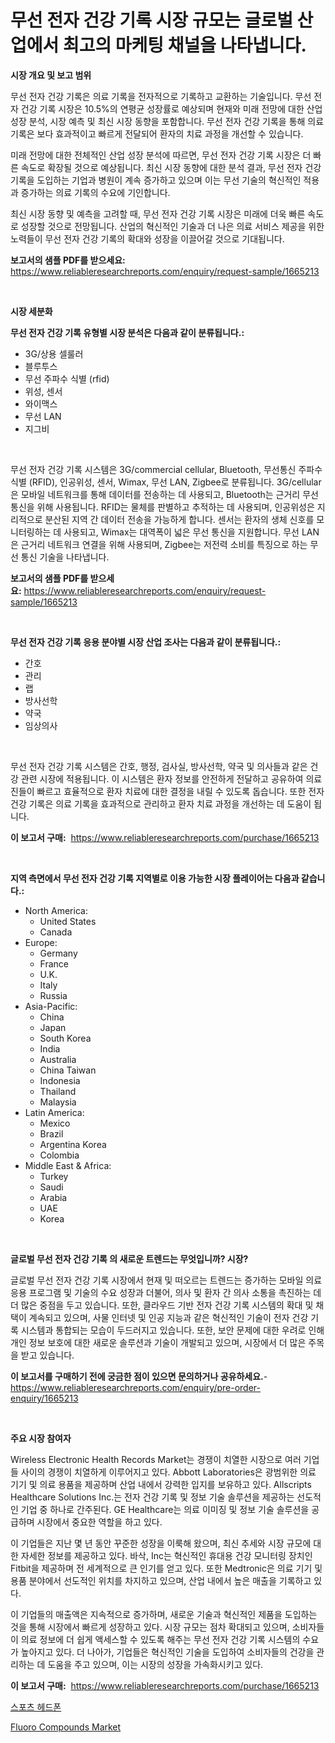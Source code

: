 <p><h1>무선 전자 건강 기록 시장 규모는 글로벌 산업에서 최고의 마케팅 채널을 나타냅니다.</h1></p><p><strong>시장 개요 및 보고 범위</strong></p>
<p><p>무선 전자 건강 기록은 의료 기록을 전자적으로 기록하고 교환하는 기술입니다. 무선 전자 건강 기록 시장은 10.5%의 연평균 성장률로 예상되며 현재와 미래 전망에 대한 산업 성장 분석, 시장 예측 및 최신 시장 동향을 포함합니다. 무선 전자 건강 기록을 통해 의료 기록은 보다 효과적이고 빠르게 전달되어 환자의 치료 과정을 개선할 수 있습니다.</p><p>미래 전망에 대한 전체적인 산업 성장 분석에 따르면, 무선 전자 건강 기록 시장은 더 빠른 속도로 확장될 것으로 예상됩니다. 최신 시장 동향에 대한 분석 결과, 무선 전자 건강 기록을 도입하는 기업과 병원이 계속 증가하고 있으며 이는 무선 기술의 혁신적인 적용과 증가하는 의료 기록의 수요에 기인합니다.</p><p>최신 시장 동향 및 예측을 고려할 때, 무선 전자 건강 기록 시장은 미래에 더욱 빠른 속도로 성장할 것으로 전망됩니다. 산업의 혁신적인 기술과 더 나은 의료 서비스 제공을 위한 노력들이 무선 전자 건강 기록의 확대와 성장을 이끌어갈 것으로 기대됩니다.</p></p>
<p><strong>보고서의 샘플 PDF를 받으세요:</strong> <a href="https://www.reliableresearchreports.com/enquiry/request-sample/1665213">https://www.reliableresearchreports.com/enquiry/request-sample/1665213</a></p>
<p>&nbsp;</p>
<p><strong>시장 세분화</strong></p>
<p><strong>무선 전자 건강 기록 유형별 시장 분석은 다음과 같이 분류됩니다.:</strong></p>
<p><ul><li>3G/상용 셀룰러</li><li>블루투스</li><li>무선 주파수 식별 (rfid)</li><li>위성, 센서</li><li>와이맥스</li><li>무선 LAN</li><li>지그비</li></ul></p>
<p>&nbsp;</p>
<p><p>무선 전자 건강 기록 시스템은 3G/commercial cellular, Bluetooth, 무선통신 주파수 식별 (RFID), 인공위성, 센서, Wimax, 무선 LAN, Zigbee로 분류됩니다. 3G/cellular은 모바일 네트워크를 통해 데이터를 전송하는 데 사용되고, Bluetooth는 근거리 무선통신을 위해 사용됩니다. RFID는 물체를 판별하고 추적하는 데 사용되며, 인공위성은 지리적으로 분산된 지역 간 데이터 전송을 가능하게 합니다. 센서는 환자의 생체 신호를 모니터링하는 데 사용되고, Wimax는 대역폭이 넓은 무선 통신을 지원합니다. 무선 LAN은 근거리 네트워크 연결을 위해 사용되며, Zigbee는 저전력 소비를 특징으로 하는 무선 통신 기술을 나타냅니다.</p></p>
<p><strong>보고서의 샘플 PDF를 받으세요:</strong>&nbsp;<a href="https://www.reliableresearchreports.com/enquiry/request-sample/1665213">https://www.reliableresearchreports.com/enquiry/request-sample/1665213</a></p>
<p>&nbsp;</p>
<p><strong> 무선 전자 건강 기록 응용 분야별 시장 산업 조사는 다음과 같이 분류됩니다.:</strong></p>
<p><ul><li>간호</li><li>관리</li><li>랩</li><li>방사선학</li><li>약국</li><li>임상의사</li></ul></p>
<p>&nbsp;</p>
<p><p>무선 전자 건강 기록 시스템은 간호, 행정, 검사실, 방사선학, 약국 및 의사들과 같은 건강 관련 시장에 적용됩니다. 이 시스템은 환자 정보를 안전하게 전달하고 공유하여 의료진들이 빠르고 효율적으로 환자 치료에 대한 결정을 내릴 수 있도록 돕습니다. 또한 전자 건강 기록은 의료 기록을 효과적으로 관리하고 환자 치료 과정을 개선하는 데 도움이 됩니다.</p></p>
<p><strong>이 보고서 구매:</strong>&nbsp; <a href="https://www.reliableresearchreports.com/purchase/1665213">https://www.reliableresearchreports.com/purchase/1665213</a></p>
<p>&nbsp;</p>
<p><strong>지역 측면에서 무선 전자 건강 기록 지역별로 이용 가능한 시장 플레이어는 다음과 같습니다.:</strong></p>
<p><ul>
    <li>
        North America:
        <ul>
            <li>United States</li>
            <li>Canada</li>
        </ul>
    </li>
    <li>
        Europe:
        <ul>
            <li>Germany</li>
            <li>France</li>
            <li>U.K.</li>
            <li>Italy</li>
            <li>Russia</li>
        </ul>
    </li>
    <li>
        Asia-Pacific:
        <ul>
            <li>China</li>
            <li>Japan</li>
            <li>South Korea</li>
            <li>India</li>
            <li>Australia</li>
            <li>China Taiwan</li>
            <li>Indonesia</li>
            <li>Thailand</li>
            <li>Malaysia</li>
        </ul>
    </li>
    <li>
        Latin America:
        <ul>
            <li>Mexico</li>
            <li>Brazil</li>
            <li>Argentina Korea</li>
            <li>Colombia</li>
        </ul>
    </li>
    <li>
        Middle East & Africa:
        <ul>
            <li>Turkey</li>
            <li>Saudi</li>
            <li>Arabia</li>
            <li>UAE</li>
            <li>Korea</li>
        </ul>
    </li>
    </ul></p>
<p>&nbsp;</p>
<p><strong>글로벌 무선 전자 건강 기록 의 새로운 트렌드는 무엇입니까? 시장?</strong></p>
<p><p>글로벌 무선 전자 건강 기록 시장에서 현재 및 떠오르는 트렌드는 증가하는 모바일 의료 응용 프로그램 및 기술의 수요 성장과 더불어, 의사 및 환자 간 의사 소통을 촉진하는 데 더 많은 중점을 두고 있습니다. 또한, 클라우드 기반 전자 건강 기록 시스템의 확대 및 채택이 계속되고 있으며, 사물 인터넷 및 인공 지능과 같은 혁신적인 기술이 전자 건강 기록 시스템과 통합되는 모습이 두드러지고 있습니다. 또한, 보안 문제에 대한 우려로 인해 개인 정보 보호에 대한 새로운 솔루션과 기술이 개발되고 있으며, 시장에서 더 많은 주목을 받고 있습니다.</p></p>
<p><strong>이 보고서를 구매하기 전에 궁금한 점이 있으면 문의하거나 공유하세요.</strong>- <a href="https://www.reliableresearchreports.com/enquiry/pre-order-enquiry/1665213">https://www.reliableresearchreports.com/enquiry/pre-order-enquiry/1665213</a></p>
<p>&nbsp;</p>
<p><strong>주요 시장 참여자</strong></p>
<p><p>Wireless Electronic Health Records Market는 경쟁이 치열한 시장으로 여러 기업들 사이의 경쟁이 치열하게 이루어지고 있다. Abbott Laboratories은 광범위한 의료 기기 및 의료 용품을 제공하며 산업 내에서 강력한 입지를 보유하고 있다. Allscripts Healthcare Solutions Inc.는 전자 건강 기록 및 정보 기술 솔루션을 제공하는 선도적인 기업 중 하나로 간주된다. GE Healthcare는 의료 이미징 및 정보 기술 솔루션을 공급하며 시장에서 중요한 역할을 하고 있다.</p><p>이 기업들은 지난 몇 년 동안 꾸준한 성장을 이룩해 왔으며, 최신 추세와 시장 규모에 대한 자세한 정보를 제공하고 있다. 바삭, Inc는 혁신적인 휴대용 건강 모니터링 장치인 Fitbit을 제공하며 전 세계적으로 큰 인기를 얻고 있다. 또한 Medtronic은 의료 기기 및 용품 분야에서 선도적인 위치를 차지하고 있으며, 산업 내에서 높은 매출을 기록하고 있다.</p><p>이 기업들의 매출액은 지속적으로 증가하며, 새로운 기술과 혁신적인 제품을 도입하는 것을 통해 시장에서 빠르게 성장하고 있다. 시장 규모는 점차 확대되고 있으며, 소비자들이 의료 정보에 더 쉽게 액세스할 수 있도록 해주는 무선 전자 건강 기록 시스템의 수요가 높아지고 있다. 더 나아가, 기업들은 혁신적인 기술을 도입하여 소비자들의 건강을 관리하는 데 도움을 주고 있으며, 이는 시장의 성장을 가속화시키고 있다.</p></p>
<p><strong>이 보고서 구매:</strong>&nbsp;&nbsp;<a href="https://www.reliableresearchreports.com/purchase/1665213">https://www.reliableresearchreports.com/purchase/1665213</a></p>
<p><p><a href="https://medium.com/@bub56567/%EC%8A%A4%ED%8F%AC%EC%B8%A0-%ED%97%A4%EB%93%9C%ED%8F%B0-%EC%8B%9C%EC%9E%A5-%EA%B7%9C%EB%AA%A8-%EB%B0%8F-%EC%8B%9C%EC%9E%A5-%EB%8F%99%ED%96%A5-%EC%99%84%EC%A0%84%ED%95%9C-%EC%82%B0%EC%97%85-%EA%B0%9C%EC%9A%94-2024%EB%85%84%EB%B6%80%ED%84%B0-2031%EB%85%84-04ab06ef4a43">스포츠 헤드폰</a></p><p><a href="https://iodized-pantydraco-05c.notion.site/Fluoro-Compounds-Market-Research-Report-The-Key-To-Successful-Business-Strategy-Forecasted-for-Peri-0ff7bd1819394cd5b06594617d31e81e">Fluoro Compounds Market</a></p></p>
